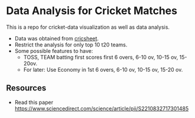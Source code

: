 # Data Analysis for Cricket Matches

This is a repo for cricket-data visualization as well as data analysis.

* Data was obtained from [cricsheet](https://cricsheet.org/downloads/).
* Restrict the analysis for only top 10 t20 teams.
* Some possible features to have:
  - TOSS, TEAM batting first scores first 6 overs, 6-10 ov, 10-15 ov, 15-20ov.
  - For later: Use Economy in 1st 6 overs, 6-10 ov, 10-15 ov, 15-20 ov.

## Resources
* Read this paper https://www.sciencedirect.com/science/article/pii/S2210832717301485
